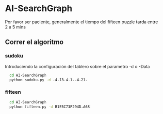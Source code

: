 # AI-SearchGraph

Por favor ser paciente, generalmente el tiempo del fifteen puzzle tarda entre 2 a 5 mins

## Correr el algoritmo
### sudoku
Introduciendo la configuración del tablero sobre el parametro -d o -Data
``` bash
  cd AI-SearchGraph
  python sudoku.py -d .4.13.4.1..4.21.
```

### fifteen
``` bash
  cd AI-SearchGraph
  python fifteen.py -d B1E5C73F294D.A68
```
